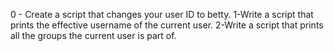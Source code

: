 0 - Create a script that changes your user ID to betty.
1-Write a script that prints the effective username of the current user.
2-Write a script that prints all the groups the current user is part of.
